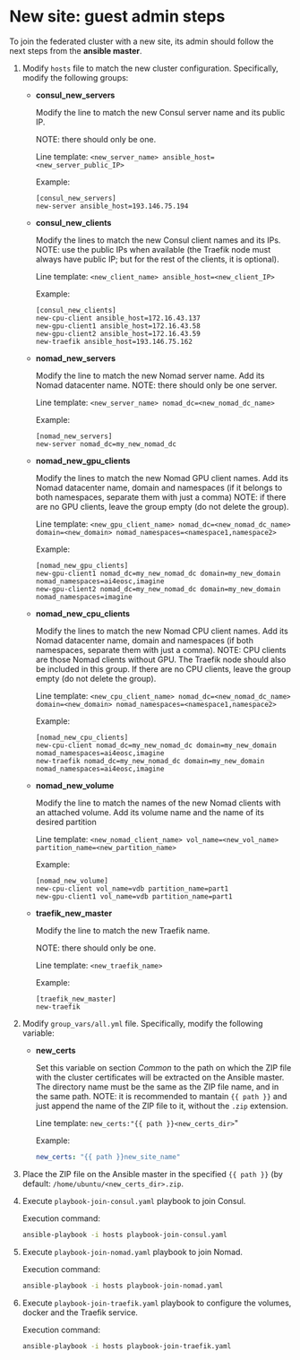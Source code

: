 # New site: guest admin steps



To join the federated cluster with a new site, its admin should follow the next steps from the **ansible master**.

1. Modify `hosts` file to match the new cluster configuration. Specifically, modify the following groups:
    - **consul_new_servers**
        
        Modify the line to match the new Consul server name and its public IP. 
        
        NOTE: there should only be one.
        
        Line template: `<new_server_name> ansible_host=<new_server_public_IP>`
        
        Example:
        
        ```
        [consul_new_servers]
        new-server ansible_host=193.146.75.194
        ```
        
    
    - **consul_new_clients**
        
        Modify the lines to match the new Consul client names and its IPs. 
        NOTE: use the public IPs when available (the Traefik node must always have public IP; but for the rest of the clients, it is optional). 
        
        Line template: `<new_client_name> ansible_host=<new_client_IP>`
        
        Example:
        
        ```
        [consul_new_clients]
        new-cpu-client ansible_host=172.16.43.137
        new-gpu-client1 ansible_host=172.16.43.58
        new-gpu-client2 ansible_host=172.16.43.59
        new-traefik ansible_host=193.146.75.162
        ```
        
    
    - **nomad_new_servers**
        
        Modify the line to match the new Nomad server name. Add its Nomad datacenter name. NOTE: there should only be one server.
        
        Line template: `<new_server_name> nomad_dc=<new_nomad_dc_name>`
        
        Example:
        
        ```
        [nomad_new_servers]
        new-server nomad_dc=my_new_nomad_dc
        ```
        
    
    - **nomad_new_gpu_clients**
        
        Modify the lines to match the new Nomad GPU client names. Add its Nomad datacenter name, domain and namespaces (if it belongs to both namespaces, separate them with just a comma)
        NOTE: if there are no GPU clients, leave the group empty (do not delete the group).
        
        Line template: `<new_gpu_client_name> nomad_dc=<new_nomad_dc_name> domain=<new_domain> nomad_namespaces=<namespace1,namespace2>`
        
        Example:
        
        ```
        [nomad_new_gpu_clients]
        new-gpu-client1 nomad_dc=my_new_nomad_dc domain=my_new_domain nomad_namespaces=ai4eosc,imagine
        new-gpu-client2 nomad_dc=my_new_nomad_dc domain=my_new_domain nomad_namespaces=imagine
        ```
        
    
    - **nomad_new_cpu_clients**
        
        Modify the lines to match the new Nomad CPU client names. Add its Nomad datacenter name, domain and namespaces (if both namespaces, separate them with just a comma).
        NOTE: CPU clients are those Nomad clients without GPU. The Traefik node should also be included in this group. If there are no CPU clients, leave the group empty (do not delete the group).
        
        Line template: `<new_cpu_client_name> nomad_dc=<new_nomad_dc_name> domain=<new_domain> nomad_namespaces=<namespace1,namespace2>`
        
        Example:
        
        ```
        [nomad_new_cpu_clients]
        new-cpu-client nomad_dc=my_new_nomad_dc domain=my_new_domain nomad_namespaces=ai4eosc,imagine
        new-traefik nomad_dc=my_new_nomad_dc domain=my_new_domain nomad_namespaces=ai4eosc,imagine
        ```
        
    
    - **nomad_new_volume**
        
        Modify the line to match the names of the new Nomad clients with an attached volume. Add its volume name and the name of its desired partition
        
        Line template: `<new_nomad_client_name> vol_name=<new_vol_name> partition_name=<new_partition_name>` 
        
        Example:
        
        ```
        [nomad_new_volume]
        new-cpu-client vol_name=vdb partition_name=part1
        new-gpu-client1 vol_name=vdb partition_name=part1
        ```
        
    
    - **traefik_new_master**
        
        Modify the line to match the new Traefik name. 
        
        NOTE: there should only be one.
        
        Line template: `<new_traefik_name>`
        
        Example:
        
        ```
        [traefik_new_master]
        new-traefik
        ```
        
    
2. Modify `group_vars/all.yml` file. Specifically, modify the following variable:
    - **new_certs**
        
        Set this variable on section *Common* to the path on which the ZIP file with the cluster certificates will be extracted on the Ansible master. The directory name must be the same as the ZIP file name, and in the same path.
        NOTE: it is recommended to mantain `{{ path }}` and just append the name of the ZIP file to it, without the `.zip` extension.
        
        Line template: `new_certs:"{{ path }}<new_certs_dir>`"
        
        Example: 
        
        ```yaml
        new_certs: "{{ path }}new_site_name"
        ```

3. Place the ZIP file on the Ansible master in the specified `{{ path }}` (by default: `/home/ubuntu/<new_certs_dir>.zip`.
4. Execute `playbook-join-consul.yaml` playbook to join Consul.
    
    Execution command:
    
    ```bash
    ansible-playbook -i hosts playbook-join-consul.yaml
    ```

5. Execute `playbook-join-nomad.yaml` playbook to join Nomad.
    
    Execution command:
    
    ```bash
    ansible-playbook -i hosts playbook-join-nomad.yaml
    ```
    
6. Execute `playbook-join-traefik.yaml` playbook to configure the volumes, docker and the Traefik service.
    
    Execution command:
    
    ```bash
    ansible-playbook -i hosts playbook-join-traefik.yaml
    ```

